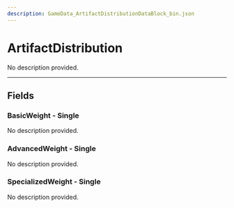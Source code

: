 ```yaml
---
description: GameData_ArtifactDistributionDataBlock_bin.json
---
```


# ArtifactDistribution

No description provided.

***

## Fields

### BasicWeight - Single

No description provided.

### AdvancedWeight - Single

No description provided.

### SpecializedWeight - Single

No description provided.
